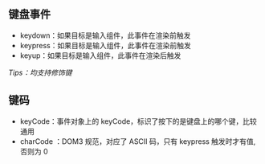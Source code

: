 ## 键盘事件

- keydown：如果目标是输入组件，此事件在渲染前触发
- keypress：如果目标是输入组件，此事件在渲染前触发
- keyup：如果目标是输入组件，此事件在渲染后触发

_Tips：均支持修饰键_

## 键码

- keyCode：事件对象上的 keyCode，标识了按下的是键盘上的哪个键，比较通用
- charCode ：DOM3 规范，对应了 ASCII 码，只有 keypress 触发时才有值,否则为 0
